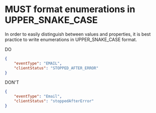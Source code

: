 # MUST format enumerations in UPPER_SNAKE_CASE

In order to easily distinguish between values and properties, it is best practice to write enumerations in UPPER_SNAKE_CASE format.

DO

````json
{
    "eventType": "EMAIL",
    "clientStatus": "STOPPED_AFTER_ERROR"
}
````

DON'T

````json
{
    "eventType": "Email",
    "clientStatus": "stoppedAfterError"
}
````
